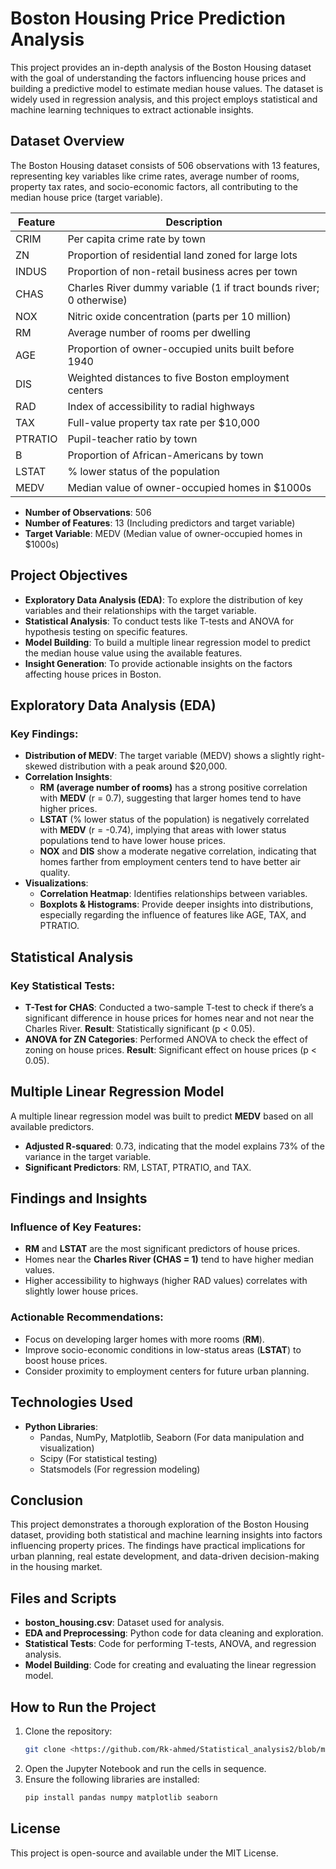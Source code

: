 # Boston Housing Price Prediction Analysis

This project provides an in-depth analysis of the Boston Housing dataset with the goal of understanding the factors influencing house prices and building a predictive model to estimate median house values. The dataset is widely used in regression analysis, and this project employs statistical and machine learning techniques to extract actionable insights.

## Dataset Overview

The Boston Housing dataset consists of 506 observations with 13 features, representing key variables like crime rates, average number of rooms, property tax rates, and socio-economic factors, all contributing to the median house price (target variable).

| Feature   | Description                                                   |
|-----------|---------------------------------------------------------------|
| CRIM      | Per capita crime rate by town                                 |
| ZN        | Proportion of residential land zoned for large lots           |
| INDUS     | Proportion of non-retail business acres per town              |
| CHAS      | Charles River dummy variable (1 if tract bounds river; 0 otherwise) |
| NOX       | Nitric oxide concentration (parts per 10 million)             |
| RM        | Average number of rooms per dwelling                          |
| AGE       | Proportion of owner-occupied units built before 1940          |
| DIS       | Weighted distances to five Boston employment centers          |
| RAD       | Index of accessibility to radial highways                     |
| TAX       | Full-value property tax rate per $10,000                      |
| PTRATIO   | Pupil-teacher ratio by town                                   |
| B         | Proportion of African-Americans by town                       |
| LSTAT     | % lower status of the population                              |
| MEDV      | Median value of owner-occupied homes in $1000s                |

- **Number of Observations**: 506
- **Number of Features**: 13 (Including predictors and target variable)
- **Target Variable**: MEDV (Median value of owner-occupied homes in $1000s)

## Project Objectives

- **Exploratory Data Analysis (EDA)**: To explore the distribution of key variables and their relationships with the target variable.
- **Statistical Analysis**: To conduct tests like T-tests and ANOVA for hypothesis testing on specific features.
- **Model Building**: To build a multiple linear regression model to predict the median house value using the available features.
- **Insight Generation**: To provide actionable insights on the factors affecting house prices in Boston.

## Exploratory Data Analysis (EDA)

### Key Findings:
- **Distribution of MEDV**: The target variable (MEDV) shows a slightly right-skewed distribution with a peak around $20,000.
- **Correlation Insights**:
  - **RM (average number of rooms)** has a strong positive correlation with **MEDV** (r = 0.7), suggesting that larger homes tend to have higher prices.
  - **LSTAT** (% lower status of the population) is negatively correlated with **MEDV** (r = -0.74), implying that areas with lower status populations tend to have lower house prices.
  - **NOX** and **DIS** show a moderate negative correlation, indicating that homes farther from employment centers tend to have better air quality.
- **Visualizations**:
  - **Correlation Heatmap**: Identifies relationships between variables.
  - **Boxplots & Histograms**: Provide deeper insights into distributions, especially regarding the influence of features like AGE, TAX, and PTRATIO.

## Statistical Analysis

### Key Statistical Tests:
- **T-Test for CHAS**: Conducted a two-sample T-test to check if there’s a significant difference in house prices for homes near and not near the Charles River. **Result**: Statistically significant (p < 0.05).
- **ANOVA for ZN Categories**: Performed ANOVA to check the effect of zoning on house prices. **Result**: Significant effect on house prices (p < 0.05).

## Multiple Linear Regression Model

A multiple linear regression model was built to predict **MEDV** based on all available predictors.

- **Adjusted R-squared**: 0.73, indicating that the model explains 73% of the variance in the target variable.
- **Significant Predictors**: RM, LSTAT, PTRATIO, and TAX.

## Findings and Insights

### Influence of Key Features:
- **RM** and **LSTAT** are the most significant predictors of house prices.
- Homes near the **Charles River (CHAS = 1)** tend to have higher median values.
- Higher accessibility to highways (higher RAD values) correlates with slightly lower house prices.

### Actionable Recommendations:
- Focus on developing larger homes with more rooms (**RM**).
- Improve socio-economic conditions in low-status areas (**LSTAT**) to boost house prices.
- Consider proximity to employment centers for future urban planning.

## Technologies Used

- **Python Libraries**:
  - Pandas, NumPy, Matplotlib, Seaborn (For data manipulation and visualization)
  - Scipy (For statistical testing)
  - Statsmodels (For regression modeling)

## Conclusion

This project demonstrates a thorough exploration of the Boston Housing dataset, providing both statistical and machine learning insights into factors influencing property prices. The findings have practical implications for urban planning, real estate development, and data-driven decision-making in the housing market.

## Files and Scripts

- **boston_housing.csv**: Dataset used for analysis.
- **EDA and Preprocessing**: Python code for data cleaning and exploration.
- **Statistical Tests**: Code for performing T-tests, ANOVA, and regression analysis.
- **Model Building**: Code for creating and evaluating the linear regression model.

## How to Run the Project
1. Clone the repository:
   ```bash
   git clone <https://github.com/Rk-ahmed/Statistical_analysis2/blob/main/Boston%20housing.ipynb>
   ```
2. Open the Jupyter Notebook and run the cells in sequence.
3. Ensure the following libraries are installed:
   ```bash
   pip install pandas numpy matplotlib seaborn
   ```

## License
This project is open-source and available under the MIT License.

